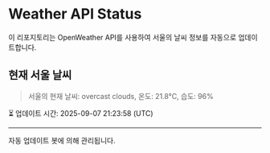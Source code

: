 
# Weather API Status

이 리포지토리는 OpenWeather API를 사용하여 서울의 날씨 정보를 자동으로 업데이트합니다.

## 현재 서울 날씨
> 서울의 현재 날씨: overcast clouds, 온도: 21.8°C, 습도: 96%

⏳ 업데이트 시간: 2025-09-07 21:23:58 (UTC)

---
자동 업데이트 봇에 의해 관리됩니다.
